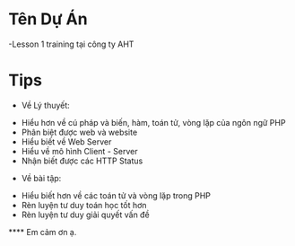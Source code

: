# Tên Dự Án
-Lesson 1 training tại công ty AHT

 # Tips
 + Về Lý thuyết:
 - Hiểu hơn về cú pháp và biến, hàm, toán tử, vòng lặp của ngôn ngữ PHP
 - Phân biệt được web và website
 - Hiểu biết về Web Server
 - Hiểu về mô hình Client - Server
 - Nhận biết được các HTTP Status

 + Về bài tập:
 - Hiểu biết hơn về các toán tử và vòng lặp trong PHP
 - Rèn luyện tư duy toán học tốt hơn
 - Rèn luyện tư duy giải quyết vấn đề

 **** Em cảm ơn ạ. 


